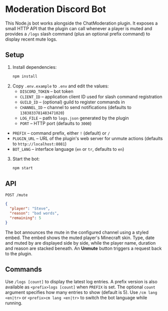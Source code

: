 # Moderation Discord Bot

This Node.js bot works alongside the ChatModeration plugin.
It exposes a small HTTP API that the plugin can call whenever a player is muted
and provides a `/logs` slash command (plus an optional prefix command) to display recent mute logs.

## Setup

1. Install dependencies:
   ```bash
   npm install
   ```
2. Copy `.env.example` to `.env` and edit the values:
   - `DISCORD_TOKEN` – bot token
   - `CLIENT_ID` – application client ID used for slash command registration
   - `GUILD_ID` – (optional) guild to register commands in
   - `CHANNEL_ID` – channel to send notifications (defaults to `1383833781483471020`)
   - `LOG_FILE` – path to `logs.json` generated by the plugin
   - `PORT` – HTTP port (defaults to `3000`)
  - `PREFIX` – command prefix, either `!` (default) or `/`
  - `PLUGIN_URL` – URL of the plugin's web server for unmute actions (defaults to `http://localhost:8081`)
  - `BOT_LANG` – interface language (`en` or `tr`, defaults to `en`)

3. Start the bot:
   ```bash
   npm start
   ```

## API

`POST /mute`
```json
{
  "player": "Steve",
  "reason": "bad words",
  "remaining": 5
}
```

The bot announces the mute in the configured channel using a styled embed. The embed shows the muted player's Minecraft skin. Type, date and muted by are displayed side by side, while the player name, duration and reason are stacked beneath. An **Unmute** button triggers a request back to the plugin.

## Commands

Use `/logs [count]` to display the latest log entries. A prefix version is also available as `<prefix>logs [count]` when `PREFIX` is set. The optional `count` argument specifies how many entries to show (default is 5).
Use `/cm lang <en|tr>` or `<prefix>cm lang <en|tr>` to switch the bot language while running.
